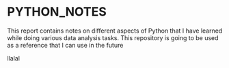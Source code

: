 # PYTHON_NOTES
This report contains notes on different aspects of Python that I have learned while doing various data analysis tasks. This repository is going to be used as a reference that I can use in the future

llalal
